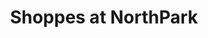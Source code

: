 ---
title: "Shoppes at NorthPark"
url: /oklahoma-city/shoppes-at-northpark/
shop: Einkaufszentrum
---